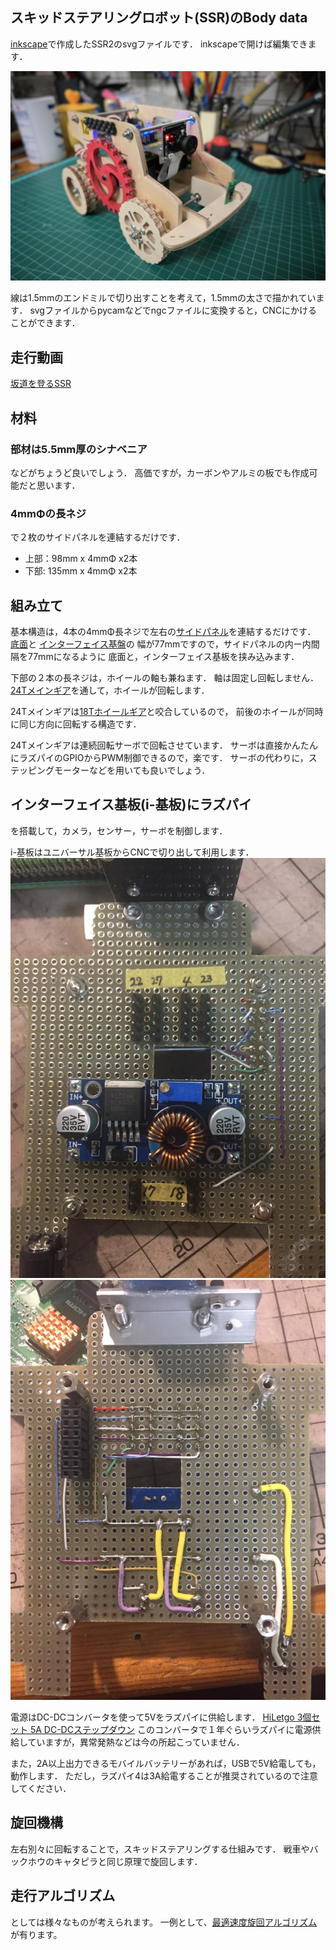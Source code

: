 ## スキッドステアリングロボット(SSR)のBody data

[inkscape](https://inkscape.org/ja/)で作成したSSR2のsvgファイルです．
inkscapeで開けば編集できます．

<img src='https://github.com/HondaLab/2D_OVTurning/blob/main/SSR2.JPG' width=600>

線は1.5mmのエンドミルで切り出すことを考えて，1.5mmの太さで描かれています．
svgファイルからpycamなどでngcファイルに変換すると，CNCにかけることができます．

## 走行動画
[坂道を登るSSR](https://www.youtube.com/watch?v=lD1tL6Moeuw)

## 材料
### 部材は5.5mm厚のシナベニア
などがちょうど良いでしょう．
高価ですが，カーボンやアルミの板でも作成可能だと思います．



### 4mmΦの長ネジ
で２枚のサイドパネルを連結するだけです．
  * 上部：98mm x 4mmΦ x2本
  * 下部: 135mm x 4mmΦ x2本

## 組み立て
基本構造は，4本の4mmΦ長ネジで左右の[サイドパネル](https://github.com/HondaLab/SSR2/blob/main/Side115f.svg)を連結するだけです．
[底面](https://github.com/HondaLab/SSR2/blob/main/bttm3a.svg)と
[インターフェイス基盤](https://github.com/HondaLab/SSR2/blob/main/base77.svg)の
幅が77mmですので，サイドパネルの内ー内間隔を77mmになるように
底面と，インターフェイス基板を挟み込みます．

下部の２本の長ネジは，ホイールの軸も兼ねます．
軸は固定し回転しません．
[24Tメインギア](https://github.com/HondaLab/SSR2/blob/main/gear80c_24T.svg)を通して，ホイールが回転します．

24Tメインギアは[18Tホイールギア](https://github.com/HondaLab/SSR2/blob/main/Gear60mm_18T_5d.svg)と咬合しているので，
前後のホイールが同時に同じ方向に回転する構造です．

24Tメインギアは連続回転サーボで回転させています．
サーボは直接かんたんにラズパイのGPIOからPWM制御できるので，楽です．
サーボの代わりに，ステッピングモーターなどを用いても良いでしょう．

## インターフェイス基板(i-基板)にラズパイ
を搭載して，カメラ，センサー，サーボを制御します．

i-基板はユニバーサル基板からCNCで切り出して利用します．
<img src='https://github.com/HondaLab/SSR2/blob/main/pics/i-board-exp1up.jpg' width=600>
<img src='https://github.com/HondaLab/SSR2/blob/main/pics/i-board-exp1down.jpg' width=600>

電源はDC-DCコンバータを使って5Vをラズパイに供給します．
[HiLetgo 3個セット 5A DC-DCステップダウン](https://www.amazon.co.jp/gp/product/B010RYGGJC/ref=ppx_yo_dt_b_asin_title_o08_s00?ie=UTF8&psc=1)
このコンバータで１年ぐらいラズパイに電源供給していますが，異常発熱などは今の所起こっていません．


また，2A以上出力できるモバイルバッテリーがあれば，USBで5V給電しても，動作します．
ただし，ラズパイ4は3A給電することが推奨されているので注意してください．


## 旋回機構
左右別々に回転することで，スキッドステアリングする仕組みです．
戦車やバックホウのキャタピラと同じ原理で旋回します．

## 走行アルゴリズム
としては様々なものが考えられます。
一例として、[最適速度旋回アルゴリズム](https://github.com/HondaLab/2D_OVTurning/blob/main/README.md)
が有ります。

